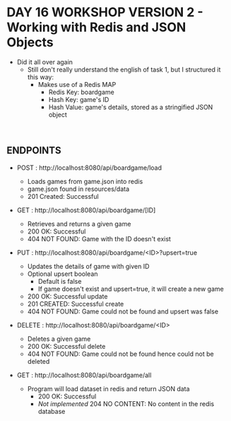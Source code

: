 # DAY 16 WORKSHOP VERSION 2 - Working with Redis and JSON Objects

- Did it all over again
    - Still don't really understand the english of task 1, but I structured it this way:
        - Makes use of a Redis MAP
            - Redis Key: boardgame
            - Hash Key: game's ID
            - Hash Value: game's details, stored as a stringified JSON object


<br>


## ENDPOINTS
- POST : http://localhost:8080/api/boardgame/load
    - Loads games from game.json into redis
    - game.json found in resources/data
    - 201 Created: Successful

- GET : http://localhost:8080/api/boardgame/[ID]
    - Retrieves and returns a given game
    - 200 OK: Successful
    - 404 NOT FOUND: Game with the ID doesn't exist
    
- PUT : http://localhost:8080/api/boardgame/&lt;ID&gt;?upsert=true
    - Updates the details of game with given ID
    - Optional upsert boolean
        - Default is false
        - If game doesn't exist and upsert=true, it will create a new game
    - 200 OK: Successful update
    - 201 CREATED: Successful create
    - 404 NOT FOUND: Game could not be found and upsert was false

- DELETE : http://localhost:8080/api/boardgame/&lt;ID&gt;
    - Deletes a given game
    - 200 OK: Successful delete
    - 404 NOT FOUND: Game could not be found hence could not be deleted

- GET : http://localhost:8080/api/boardgame/all
    - Program will load dataset in redis and return JSON data
        - 200 OK: Successful
        - *Not implemented* 204 NO CONTENT: No content in the redis database



